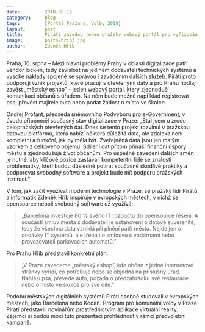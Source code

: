 ```yaml
---
date:         2018-08-16
category:     blog
tags:         [Portál Pražana, Volby 2018]
layout:       post
title:        Piráti zavedou jeden pražský webový portál pro vyřizování žádostí na úřadech
image:        posts/hrib3.jpg
author:       Zdeněk Hřib
---
```


Praha, 16. srpna – Mezi hlavní problémy Prahy v oblasti digitalizace patří vendor lock-in, tedy závislost na jediném dodavateli technických systémů a vysoké náklady spojené se správou i zaváděním dalších služeb. Piráti proto podporují vznik projektů, které pracují s otevřenými daty a pro Prahu hodlají zavést „městský eshop” - jeden webový portál, který zjednoduší komunikaci občanů s úřadem. Na něm bude možné například registrovat psa, převést majitele auta nebo podat žádost o místo ve školce.

Ondřej Profant, předseda sněmovního Podvýboru pro e-Government, v úvodu připomněl současný stav digitalizace v Praze: „Stál jsem u zrodu celopražských otevřených dat. Dnes se tento projekt rozvinul v pražskou datovou platformu, která nabízí některá důležitá data, ale zdaleka není kompletní a funkční, jak by měla být. Zveřejněná data jsou jen malým vzorkem z celkového objemu. Sdílení dat přitom přináší finanční úspory městu a zjednodušuje život občanům. Pro úspěšné zavedení dalších změn je nutné, aby klíčové pozice zastávali kompetentní lidé se znalostí problematiky, kteří budou důsledně potírat současné škodlivé praktiky a podporovat svobodný software a projekt bude mít podporu pražských institucí.“ 

V tom, jak začít využívat moderní technologie v Praze, se pražský lídr Pirátů a informatik Zdeněk Hřib inspiruje v evropských městech, v nichž se opensource neboli svobodný software už využívá: 

> „Barcelona investuje 80 % svého IT rozpočtu do opensource řešení. A součástí smluv města s dodavateli je ustanovení o datové suverenitě, tedy že všechna data vzniklá při plnění patří městu. Nejde jen o dodávky IT systémů, ale třeba i o smlouvu s vodárnami nebo provozovateli parkovacích automatů.” 

Pro Prahu Hřib představil konkrétní plán: 

> „V Praze zavedeme „městský eshop”, kde občan z jedné internetové stránky vyřídí, co potřebuje nebo se objedná na příslušný úřad. Nahlásí psa, převede auto, požádá o předzahrádku své restaurace nebo o místo ve školce pro své dítě.” 

Podobu městských digitálních systémů Piráti osobně studovali v evropských městech, jako Barcelona nebo Kodaň. Program pro komunální volby v Praze Piráti představili novinářům prostřednictvím aplikace virtuální reality. Zájemci si budou moci tuto prezentaci prohlédnout v rámci předvolební kampaně.
